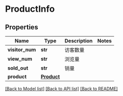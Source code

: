 # ProductInfo

## Properties
Name | Type | Description | Notes
------------ | ------------- | ------------- | -------------
**visitor_num** | **str** |  访客数量 | 
**view_num** | **str** |  浏览量 | 
**sold_out** | **str** |  销量 | 
**product** | [**Product**](Product.md) |  | 

[[Back to Model list]](../README.md#documentation-for-models) [[Back to API list]](../README.md#documentation-for-api-endpoints) [[Back to README]](../README.md)

